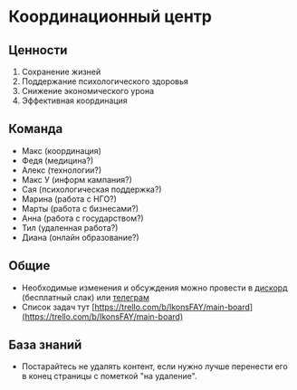 # Координационный центр

## Ценности

1. Сохранение жизней
2. Поддержание психологического здоровья
3. Снижение экономического урона
4. Эффективная координация

## Команда

* Макс \(координация\)
* Федя \(медицина?\)
* Алекс \(технологии?\)
* Макс У \(информ кампания?\)
* Сая \(психологическая поддержка?\)
* Марина \(работа с НГО?\)
* Марты \(работа с бизнесами?\) 
* Анна \(работа с государством?\)
* Тил \(удаленная работа?\)
* Диана \(онлайн образование?\)

## Общие

* Необходимые изменения и обсуждения можно провести в [дискорд](https://discordapp.com/invite/rs8Jyg) \(бесплатный слак\) или [телеграм](https://t.me/stopcovidua)
* Список задач тут [https://trello.com/b/IkonsFAY/main-board](https://trello.com/b/IkonsFAY/main-board)

## База знаний

* Постарайтесь не удалять контент, если нужно лучше перенести его в конец страницы с пометкой "на удаление".


